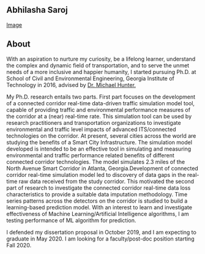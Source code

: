 ## Abhilasha Saroj
[Image](src)

## About
With an aspiration to nurture my curiosity, be a lifelong learner, understand the complex and dynamic field of transportation, and to serve the unmet needs of a more inclusive and happier humanity, I started pursuing Ph.D. at School of Civil and Environmental Engineering, Georgia Institute of Technology in 2016, advised by [Dr. Michael Hunter.](https://ce.gatech.edu/people/Faculty/811/overview)

My Ph.D. research entails two parts. First part focuses on the development of a connected corridor real-time data-driven traffic simulation model tool, capable of providing traffic and environmental performance measures of the corridor at a (near) real-time rate. This simulation tool can be used by research practitioners and transportation organizations to investigate environmental and traffic level impacts of advanced ITS/connected technologies on the corridor. At present, several cities across the world are studying the benefits of a Smart City Infrastructure. The simulation model developed is intended to be an effective tool in simulating and measuring environmental and traffic performance related benefits of different connected corridor technologies. The model simulates 2.3 miles of the North Avenue Smart Corridor in Atlanta, Georgia.Development of connected corridor real-time simulation model led to discovery of data gaps in the real-time raw data received from the study corridor. This motivated the second part of research to investigate the connected corridor real-time data loss characteristics to provide a suitable data imputation methodology. Time series patterns across the detectors on the corridor is studied to build a learning-based prediction model. With an interest to learn and investigate effectiveness of Machine Learning/Artificial Intelligence algorithms, I am testing performance of ML algorithm for prediction. 

I defended my dissertation proposal in October 2019, and I am expecting to graduate in May 2020. I am looking for a faculty/post-doc position starting Fall 2020.

